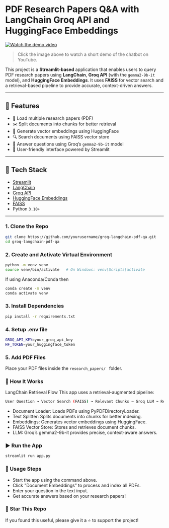 # PDF Research Papers Q&A with LangChain Groq API and HuggingFace Embeddings

[![Watch the demo video](https://img.youtube.com/vi/HMepYpR-NBA/0.jpg)](https://youtu.be/HMepYpR-NBA?si=iNzjHWdOrD7tUM18)

> Click the image above to watch a short demo of the chatbot on YouTube.


This project is a **Streamlit-based** application that enables users to query PDF research papers using **LangChain**, **Groq API** (with the `gemma2-9b-it` model), and **HuggingFace Embeddings**. It uses **FAISS** for vector search and a retrieval-based pipeline to provide accurate, context-driven answers.  

---

## 🚀 Features

- 📄 Load multiple research papers (PDF)  
- ✂️ Split documents into chunks for better retrieval  
- 🧠 Generate vector embeddings using HuggingFace  
- 🔍 Search documents using FAISS vector store  
- 🤖 Answer questions using Groq’s `gemma2-9b-it` model  
- 🎨 User-friendly interface powered by Streamlit  

---

## 🧱 Tech Stack

- [Streamlit](https://streamlit.io/)  
- [LangChain](https://www.langchain.com/)  
- [Groq API](https://console.groq.com/)  
- [HuggingFace Embeddings](https://huggingface.co/)  
- [FAISS](https://github.com/facebookresearch/faiss)  
- Python `3.10+`  

---

### 1. Clone the Repo
```bash
git clone https://github.com/yourusername/groq-langchain-pdf-qa.git
cd groq-langchain-pdf-qa
```
### 2. Create and Activate Virtual Environment
```bash
python -m venv venv
source venv/bin/activate   # On Windows: venv\Scripts\activate
```
If using Anaconda/Conda then
```bash
conda create -m venv
conda activate venv
```

### 3. Install Dependencies
```bash
pip install -r requirements.txt
```

### 4. Setup .env file
```bash
GROQ_API_KEY=your_groq_api_key
HF_TOKEN=your_huggingface_token
```
### 5. Add PDF Files
Place your PDF files inside the ```research_papers/ ``` folder.


### 🧠 How It Works
LangChain Retrieval Flow
This app uses a retrieval-augmented pipeline:

``` bash
User Question → Vector Search (FAISS) → Relevant Chunks → Groq LLM → Response
```

- Document Loader: Loads PDFs using PyPDFDirectoryLoader.
- Text Splitter: Splits documents into chunks for better indexing.
- Embeddings: Generates vector embeddings using HuggingFace.
- FAISS Vector Store: Stores and retrieves document chunks.
- LLM: Groq’s gemma2-9b-it provides precise, context-aware answers.

  
### ▶️ Run the App
```bash
streamlit run app.py
```
### 🧪 Usage Steps
- Start the app using the command above.
- Click "Document Embeddings" to process and index all PDFs.
- Enter your question in the text input.
- Get accurate answers based on your research papers!

### 🌟 Star This Repo
If you found this useful, please give it a ⭐️ to support the project!
